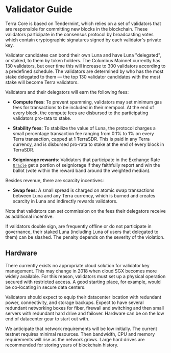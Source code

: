 # Validator Guide

Terra Core is based on Tendermint, which relies on a set of validators that are responsible for committing new blocks in the blockchain. These validators participate in the consensus protocol by broadcasting votes which contain cryptographic signatures signed by each validator's private key.

Validator candidates can bond their own Luna and have Luna "delegated", or staked, to them by token holders. The Columbus Mainnet currently has 130 validators, but over time this will increase to 300 validators according to a predefined schedule. The validators are determined by who has the most stake delegated to them — the top 130 validator candidates with the most stake will become Terra validators.

Validators and their delegators will earn the following fees:

- **Compute fees**: To prevent spamming, validators may set minimum gas fees for transactions to be included in their mempool. At the end of every block, the compute fees are disbursed to the participating validators pro-rata to stake.

- **Stability fees**: To stabilize the value of Luna, the protocol charges a small percentage transaction fee ranging from 0.1% to 1% on every Terra transaction, capped at 1 TerraSDR. This is paid in any Terra currency, and is disbursed pro-rata to stake at the end of every block in TerraSDR.

- **Seigniorage rewards**: Validators that participate in the Exchange Rate [`Oracle`](../dev/spec-oracle.md) get a portion of seigniorage if they faithfully report and win the ballot (vote within the reward band around the weighted median).

Besides revenue, there are scarcity incentives:

- **Swap fees**: A small spread is charged on atomic swap transactions between Luna and any Terra currency, which is burned and creates scarcity in Luna and indirectly rewards validators.

Note that validators can set commission on the fees their delegators receive as additional incentive.

If validators double sign, are frequently offline or do not participate in governance, their staked Luna \(including Luna of users that delegated to them\) can be slashed. The penalty depends on the severity of the violation.

## Hardware

There currently exists no appropriate cloud solution for validator key management. This may change in 2018 when cloud SGX becomes more widely available. For this reason, validators must set up a physical operation secured with restricted access. A good starting place, for example, would be co-locating in secure data centers.

Validators should expect to equip their datacenter location with redundant power, connectivity, and storage backups. Expect to have several redundant networking boxes for fiber, firewall and switching and then small servers with redundant hard drive and failover. Hardware can be on the low end of datacenter gear to start out with.

We anticipate that network requirements will be low initially. The current testnet requires minimal resources. Then bandwidth, CPU and memory requirements will rise as the network grows. Large hard drives are recommended for storing years of blockchain history.
